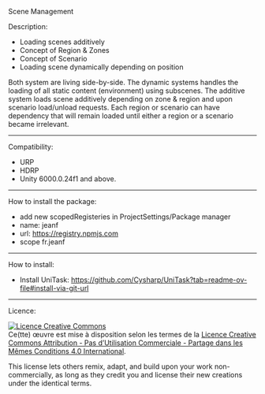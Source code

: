 Scene Management

Description:
- Loading scenes additively 
- Concept of Region & Zones
- Concept of Scenario
- Loading scene dynamically depending on position

Both system are living side-by-side.
The dynamic systems handles the loading of all static content (environment) using subscenes.
The additive system loads scene additively depending on zone & region and upon scenario load/unload requests. Each region or scenario can have dependency that will remain loaded until either a region or a scenario became irrelevant.

------------------------------------------------------------------------------------------------------
Compatibility:
- URP
- HDRP
- Unity 6000.0.24f1 and above.


------------------------------------------------------------------------------------------------------
How to install the package:
- add new scopedRegisteries in ProjectSettings/Package manager
- name: jeanf
- url: https://registry.npmjs.com
- scope fr.jeanf

------------------------------------------------------------------------------------------------------
How to install:
- Install UniTask: https://github.com/Cysharp/UniTask?tab=readme-ov-file#install-via-git-url

------------------------------------------------------------------------------------------------------
Licence:

<a rel="license" href="http://creativecommons.org/licenses/by-nc-sa/4.0/"><img alt="Licence Creative Commons" style="border-width:0" src="https://i.creativecommons.org/l/by-nc-sa/4.0/88x31.png" /></a><br />Ce(tte) œuvre est mise à disposition selon les termes de la <a rel="license" href="http://creativecommons.org/licenses/by-nc-sa/4.0/">Licence Creative Commons Attribution - Pas d’Utilisation Commerciale - Partage dans les Mêmes Conditions 4.0 International</a>.

This license lets others remix, adapt, and build upon your work non-commercially, as long as they credit you and license their new creations under the identical terms.


